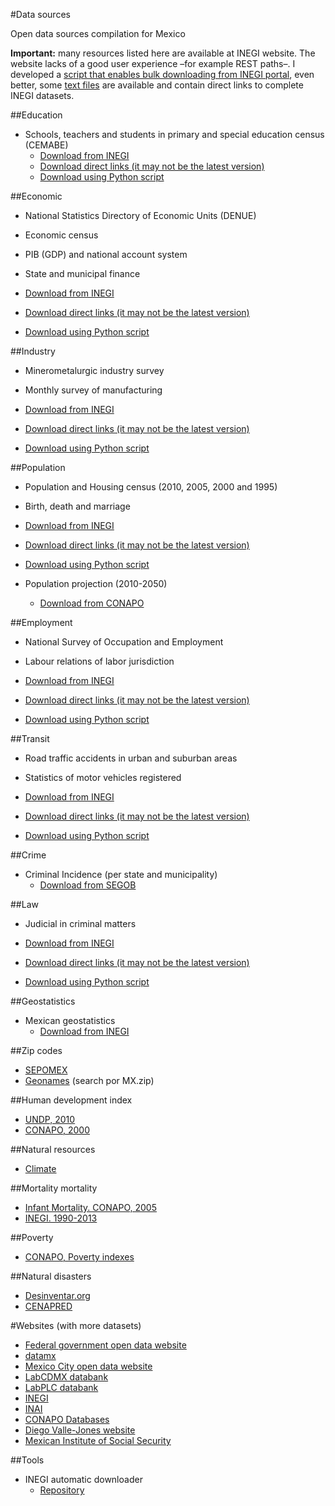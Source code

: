 #Data sources

Open data sources compilation for Mexico

**Important:** many resources listed here are available at INEGI website. The website lacks of a good user experience –for example REST paths–. I developed a [script that enables bulk downloading from INEGI portal](https://github.com/edublancas/inegi), even better, some [text files](https://github.com/edublancas/inegi/tree/master/links%20directos) are available and contain direct links to complete INEGI datasets.

##Education

* Schools, teachers and students in primary and special education census (CEMABE)
    * [Download from INEGI](http://www3.inegi.org.mx/sistemas/descarga/) 
    * [Download direct links (it may not be the latest version)](https://github.com/edublancas/inegi/tree/master/links%20directos)
    * [Download using Python script](https://github.com/edublancas/inegi)

##Economic

* National Statistics Directory of Economic Units (DENUE)
* Economic census
* PIB (GDP) and national account system
* State and municipal finance

* [Download from INEGI](http://www3.inegi.org.mx/sistemas/descarga/)
* [Download direct links (it may not be the latest version)](https://github.com/edublancas/inegi/tree/master/links%20directos)
* [Download using Python script](https://github.com/edublancas/inegi)


##Industry

* Minerometalurgic industry survey
* Monthly survey of manufacturing

* [Download from INEGI](http://www3.inegi.org.mx/sistemas/descarga/)
* [Download direct links (it may not be the latest version)](https://github.com/edublancas/inegi/tree/master/links%20directos)
* [Download using Python script](https://github.com/edublancas/inegi)

    
##Population

* Population and Housing census (2010, 2005, 2000 and 1995)
* Birth, death and marriage

* [Download from INEGI](http://www3.inegi.org.mx/sistemas/descarga/)
* [Download direct links (it may not be the latest version)](https://github.com/edublancas/inegi/tree/master/links%20directos)
* [Download using Python script](https://github.com/edublancas/inegi)

* Population projection (2010-2050)
    * [Download from CONAPO](http://www.conapo.gob.mx/es/CONAPO/Proyecciones_Datos)

##Employment

* National Survey of Occupation and Employment 
* Labour relations of labor jurisdiction

* [Download from INEGI](http://www3.inegi.org.mx/sistemas/descarga/)
* [Download direct links (it may not be the latest version)](https://github.com/edublancas/inegi/tree/master/links%20directos)
* [Download using Python script](https://github.com/edublancas/inegi)

##Transit

* Road traffic accidents in urban and suburban areas
* Statistics of motor vehicles registered

* [Download from INEGI](http://www3.inegi.org.mx/sistemas/descarga/)
* [Download direct links (it may not be the latest version)](https://github.com/edublancas/inegi/tree/master/links%20directos)
* [Download using Python script](https://github.com/edublancas/inegi)

##Crime

* Criminal Incidence (per state and municipality)
    * [Download from SEGOB](http://secretariadoejecutivo.gob.mx/incidencia-delictiva/incidencia-delictiva-fuero-comun.php)
    
##Law

* Judicial in criminal matters

* [Download from INEGI](http://www3.inegi.org.mx/sistemas/descarga/)
* [Download direct links (it may not be the latest version)](https://github.com/edublancas/inegi/tree/master/links%20directos)
* [Download using Python script](https://github.com/edublancas/inegi)

##Geostatistics

* Mexican geostatistics
    * [Download from INEGI](http://www.inegi.org.mx/geo/contenidos/geoestadistica/)

##Zip codes

* [SEPOMEX](http://correosdemexico.gob.mx/ServiciosLinea/Paginas/DescargaCP.aspx)
* [Geonames](http://download.geonames.org/export/zip/) (search por MX.zip)

##Human development index

* [UNDP, 2010](http://www.mx.undp.org/content/mexico/es/home/library/poverty/idh-municipal-en-mexico--nueva-metodologia.html)
* [CONAPO, 2000](http://www.conapo.gob.mx/es/CONAPO/Desarrollo_Humano)

##Natural resources

* [Climate](http://www.inegi.org.mx/geo/contenidos/recnat/clima/infoescala.aspx)

##Mortality mortality

* [Infant Mortality. CONAPO, 2005](http://www.conapo.gob.mx/es/CONAPO/Estimacion_de_la_mortalidad_infantil_para_Mexico_las_entidades_federativas_y_los_municipios_2005)
* [INEGI. 1990-2013](http://www.inegi.org.mx/est/contenidos/proyectos/registros/vitales/mortalidad/)

##Poverty

* [CONAPO, Poverty indexes](http://www.conapo.gob.mx/es/CONAPO/Indices_de_Marginacion_Publicaciones)


##Natural disasters
* [Desinventar.org](http://www.desinventar.org/en/)
* [CENAPRED](http://www.atlasnacionalderiesgos.gob.mx/index.php/biblioteca)

#Websites (with more datasets)


* [Federal government open data website](http://datos.gob.mx/)
* [datamx](http://datamx.io/)
* [Mexico City open data website](http://www.datosabiertos.df.gob.mx/)
* [LabCDMX databank](http://datos.labcd.mx/dataset)
* [LabPLC databank](http://datos.labplc.mx/datasets)
* [INEGI](http://www.inegi.org.mx/)
* [INAI](http://portaltransparencia.gob.mx/pot/openData/openData.jsp)
* [CONAPO Databases](http://www.conapo.gob.mx/es/CONAPO/Bases_de_datos_ENADID_2009)
* [Diego Valle-Jones website](https://www.diegovalle.net/projects.html#url=%23datasets)
* [Mexican Institute of Social Security](http://datos.imss.gob.mx/)

##Tools

* INEGI automatic downloader
    * [Repository](https://github.com/edublancas/inegi)